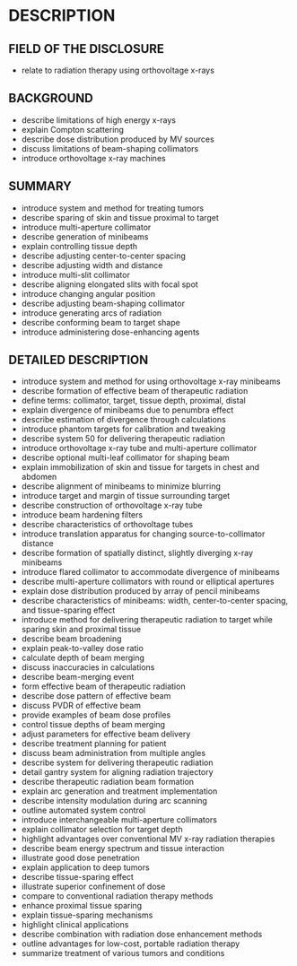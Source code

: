 # DESCRIPTION

## FIELD OF THE DISCLOSURE

- relate to radiation therapy using orthovoltage x-rays

## BACKGROUND

- describe limitations of high energy x-rays
- explain Compton scattering
- describe dose distribution produced by MV sources
- discuss limitations of beam-shaping collimators
- introduce orthovoltage x-ray machines

## SUMMARY

- introduce system and method for treating tumors
- describe sparing of skin and tissue proximal to target
- introduce multi-aperture collimator
- describe generation of minibeams
- explain controlling tissue depth
- describe adjusting center-to-center spacing
- describe adjusting width and distance
- introduce multi-slit collimator
- describe aligning elongated slits with focal spot
- introduce changing angular position
- describe adjusting beam-shaping collimator
- introduce generating arcs of radiation
- describe conforming beam to target shape
- introduce administering dose-enhancing agents

## DETAILED DESCRIPTION

- introduce system and method for using orthovoltage x-ray minibeams
- describe formation of effective beam of therapeutic radiation
- define terms: collimator, target, tissue depth, proximal, distal
- explain divergence of minibeams due to penumbra effect
- describe estimation of divergence through calculations
- introduce phantom targets for calibration and tweaking
- describe system 50 for delivering therapeutic radiation
- introduce orthovoltage x-ray tube and multi-aperture collimator
- describe optional multi-leaf collimator for shaping beam
- explain immobilization of skin and tissue for targets in chest and abdomen
- describe alignment of minibeams to minimize blurring
- introduce target and margin of tissue surrounding target
- describe construction of orthovoltage x-ray tube
- introduce beam hardening filters
- describe characteristics of orthovoltage tubes
- introduce translation apparatus for changing source-to-collimator distance
- describe formation of spatially distinct, slightly diverging x-ray minibeams
- introduce flared collimator to accommodate divergence of minibeams
- describe multi-aperture collimators with round or elliptical apertures
- explain dose distribution produced by array of pencil minibeams
- describe characteristics of minibeams: width, center-to-center spacing, and tissue-sparing effect
- introduce method for delivering therapeutic radiation to target while sparing skin and proximal tissue
- describe beam broadening
- explain peak-to-valley dose ratio
- calculate depth of beam merging
- discuss inaccuracies in calculations
- describe beam-merging event
- form effective beam of therapeutic radiation
- describe dose pattern of effective beam
- discuss PVDR of effective beam
- provide examples of beam dose profiles
- control tissue depths of beam merging
- adjust parameters for effective beam delivery
- describe treatment planning for patient
- discuss beam administration from multiple angles
- describe system for delivering therapeutic radiation
- detail gantry system for aligning radiation trajectory
- describe therapeutic radiation beam formation
- explain arc generation and treatment implementation
- describe intensity modulation during arc scanning
- outline automated system control
- introduce interchangeable multi-aperture collimators
- explain collimator selection for target depth
- highlight advantages over conventional MV x-ray radiation therapies
- describe beam energy spectrum and tissue interaction
- illustrate good dose penetration
- explain application to deep tumors
- describe tissue-sparing effect
- illustrate superior confinement of dose
- compare to conventional radiation therapy methods
- enhance proximal tissue sparing
- explain tissue-sparing mechanisms
- highlight clinical applications
- describe combination with radiation dose enhancement methods
- outline advantages for low-cost, portable radiation therapy
- summarize treatment of various tumors and conditions

